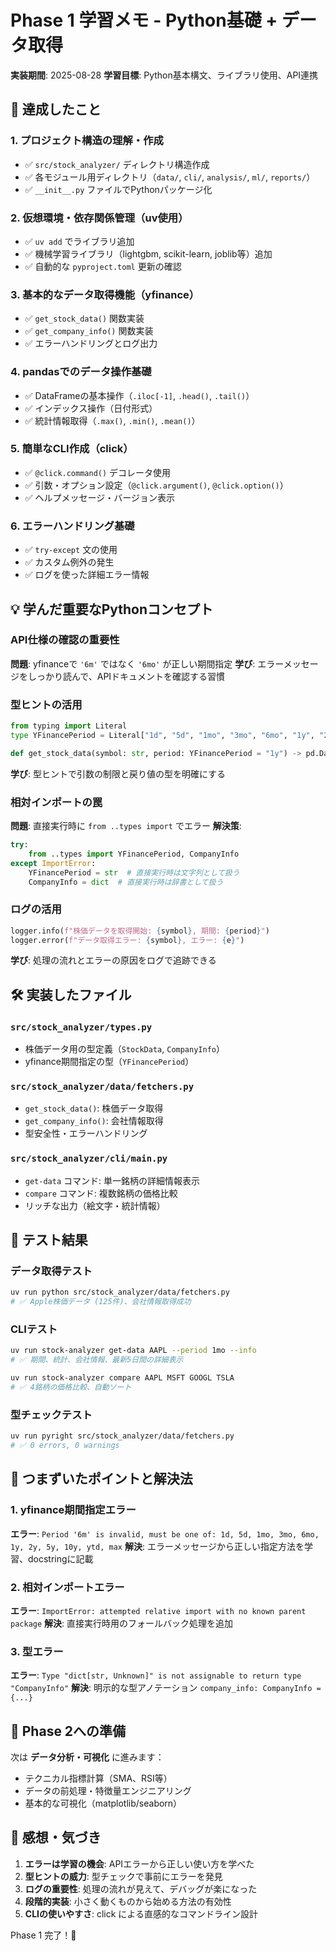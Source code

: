 # Phase 1 学習メモ - Python基礎 + データ取得

**実装期間**: 2025-08-28
**学習目標**: Python基本構文、ライブラリ使用、API連携

## 🎯 達成したこと

### 1. プロジェクト構造の理解・作成
- ✅ `src/stock_analyzer/` ディレクトリ構造作成
- ✅ 各モジュール用ディレクトリ（`data/`, `cli/`, `analysis/`, `ml/`, `reports/`）
- ✅ `__init__.py` ファイルでPythonパッケージ化

### 2. 仮想環境・依存関係管理（uv使用）
- ✅ `uv add` でライブラリ追加
- ✅ 機械学習ライブラリ（lightgbm, scikit-learn, joblib等）追加
- ✅ 自動的な `pyproject.toml` 更新の確認

### 3. 基本的なデータ取得機能（yfinance）
- ✅ `get_stock_data()` 関数実装
- ✅ `get_company_info()` 関数実装
- ✅ エラーハンドリングとログ出力

### 4. pandasでのデータ操作基礎
- ✅ DataFrameの基本操作（`.iloc[-1]`, `.head()`, `.tail()`）
- ✅ インデックス操作（日付形式）
- ✅ 統計情報取得（`.max()`, `.min()`, `.mean()`）

### 5. 簡単なCLI作成（click）
- ✅ `@click.command()` デコレータ使用
- ✅ 引数・オプション設定（`@click.argument()`, `@click.option()`）
- ✅ ヘルプメッセージ・バージョン表示

### 6. エラーハンドリング基礎
- ✅ `try-except` 文の使用
- ✅ カスタム例外の発生
- ✅ ログを使った詳細エラー情報

## 💡 学んだ重要なPythonコンセプト

### API仕様の確認の重要性
**問題**: yfinanceで `'6m'` ではなく `'6mo'` が正しい期間指定
**学び**: エラーメッセージをしっかり読んで、APIドキュメントを確認する習慣

### 型ヒントの活用
```python
from typing import Literal
type YFinancePeriod = Literal["1d", "5d", "1mo", "3mo", "6mo", "1y", "2y", "5y", "10y", "ytd", "max"]

def get_stock_data(symbol: str, period: YFinancePeriod = "1y") -> pd.DataFrame:
```
**学び**: 型ヒントで引数の制限と戻り値の型を明確にする

### 相対インポートの罠
**問題**: 直接実行時に `from ..types import` でエラー
**解決策**:
```python
try:
    from ..types import YFinancePeriod, CompanyInfo
except ImportError:
    YFinancePeriod = str  # 直接実行時は文字列として扱う
    CompanyInfo = dict  # 直接実行時は辞書として扱う
```

### ログの活用
```python
logger.info(f"株価データを取得開始: {symbol}, 期間: {period}")
logger.error(f"データ取得エラー: {symbol}, エラー: {e}")
```
**学び**: 処理の流れとエラーの原因をログで追跡できる

## 🛠️ 実装したファイル

### `src/stock_analyzer/types.py`
- 株価データ用の型定義（`StockData`, `CompanyInfo`）
- yfinance期間指定の型（`YFinancePeriod`）

### `src/stock_analyzer/data/fetchers.py`
- `get_stock_data()`: 株価データ取得
- `get_company_info()`: 会社情報取得
- 型安全性・エラーハンドリング

### `src/stock_analyzer/cli/main.py`
- `get-data` コマンド: 単一銘柄の詳細情報表示
- `compare` コマンド: 複数銘柄の価格比較
- リッチな出力（絵文字・統計情報）

## 🧪 テスト結果

### データ取得テスト
```bash
uv run python src/stock_analyzer/data/fetchers.py
# ✅ Apple株価データ (125件)、会社情報取得成功
```

### CLIテスト
```bash
uv run stock-analyzer get-data AAPL --period 1mo --info
# ✅ 期間、統計、会社情報、最新5日間の詳細表示

uv run stock-analyzer compare AAPL MSFT GOOGL TSLA
# ✅ 4銘柄の価格比較、自動ソート
```

### 型チェックテスト
```bash
uv run pyright src/stock_analyzer/data/fetchers.py
# ✅ 0 errors, 0 warnings
```

## 🤔 つまずいたポイントと解決法

### 1. yfinance期間指定エラー
**エラー**: `Period '6m' is invalid, must be one of: 1d, 5d, 1mo, 3mo, 6mo, 1y, 2y, 5y, 10y, ytd, max`
**解決**: エラーメッセージから正しい指定方法を学習、docstringに記載

### 2. 相対インポートエラー
**エラー**: `ImportError: attempted relative import with no known parent package`
**解決**: 直接実行時用のフォールバック処理を追加

### 3. 型エラー
**エラー**: `Type "dict[str, Unknown]" is not assignable to return type "CompanyInfo"`
**解決**: 明示的な型アノテーション `company_info: CompanyInfo = {...}`

## 🚀 Phase 2への準備

次は **データ分析・可視化** に進みます：
- テクニカル指標計算（SMA、RSI等）
- データの前処理・特徴量エンジニアリング
- 基本的な可視化（matplotlib/seaborn）

## 💭 感想・気づき

1. **エラーは学習の機会**: APIエラーから正しい使い方を学べた
2. **型ヒントの威力**: 型チェックで事前にエラーを発見
3. **ログの重要性**: 処理の流れが見えて、デバッグが楽になった
4. **段階的実装**: 小さく動くものから始める方法の有効性
5. **CLIの使いやすさ**: click による直感的なコマンドライン設計

Phase 1 完了！🎉
